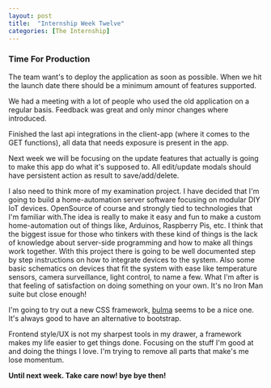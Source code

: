 ```yaml
---
layout: post
title:  "Internship Week Twelve"
categories: [The Internship]
---
```


### Time For Production

The team want's to deploy the application as soon as possible. When we hit the launch date there should be a minimum amount of features supported.

We had a meeting with a lot of people who used the old application on a regular basis. Feedback was great and only minor changes where introduced.

Finished the last api integrations in the client-app (where it comes to the GET functions), all data that needs exposure is present in the app.

Next week we will be focusing on the update features that actually is going to make this app do what it's supposed to. All edit/update modals should have persistent action as result to save/add/delete.

I also need to think more of my examination project. I have decided that I'm going to build a home-automation server software focusing on modular DIY IoT devices. OpenSource of course and strongly tied to technologies that I'm familiar with.The idea is really to make it easy and fun to make a custom home-automation out of things like, Arduinos, Raspberry Pis, etc. I think that the biggest issue for those who tinkers with these kind of things is the lack of knowledge about server-side programming and how to make all things work together. With this project there is going to be well documented step by step instructions on how to integrate devices to the system. Also some basic schematics on devices that fit the system with ease like temperature sensors, camera surveillance, light control, to name a few.
What I'm after is that feeling of satisfaction on doing something on your own. It's no Iron Man suite but close enough! 

I'm going to try out a new CSS framework, [bulma](https://bulma.io/) seems to be a nice one. It's always good to have an alternative to bootstrap.

Frontend style/UX is not my sharpest tools in my drawer, a framework makes my life easier to get things done. Focusing on the stuff I'm good at and doing the things I love.
I'm trying to remove all parts that make's me lose momentum.

**Until next week. Take care now! bye bye then!**